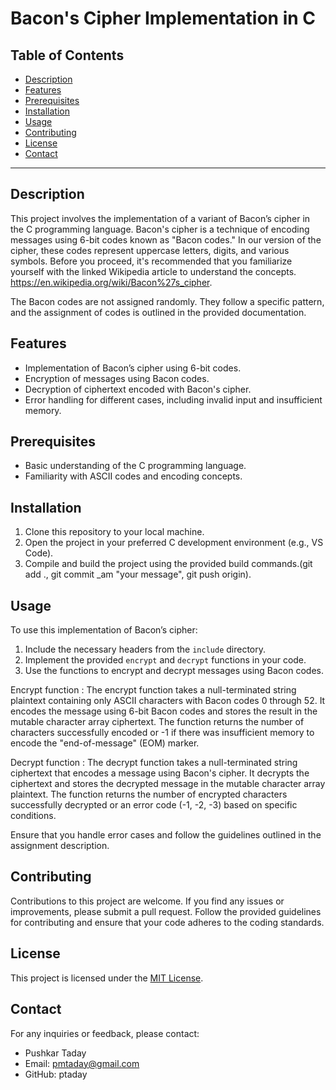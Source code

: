 # Bacon's Cipher Implementation in C

## Table of Contents

- [Description](#description)
- [Features](#features)
- [Prerequisites](#prerequisites)
- [Installation](#installation)
- [Usage](#usage)
- [Contributing](#contributing)
- [License](#license)
- [Contact](#contact)

---

## Description

This project involves the implementation of a variant of Bacon’s cipher in the C programming language. Bacon's cipher is a technique of encoding messages using 6-bit codes known as "Bacon codes." In our version of the cipher, these codes represent uppercase letters, digits, and various symbols. Before you proceed, it's recommended that you familiarize yourself with the linked Wikipedia article to understand the concepts. https://en.wikipedia.org/wiki/Bacon%27s_cipher.

The Bacon codes are not assigned randomly. They follow a specific pattern, and the assignment of codes is outlined in the provided documentation.

## Features

- Implementation of Bacon’s cipher using 6-bit codes.
- Encryption of messages using Bacon codes.
- Decryption of ciphertext encoded with Bacon's cipher.
- Error handling for different cases, including invalid input and insufficient memory.

## Prerequisites

- Basic understanding of the C programming language.
- Familiarity with ASCII codes and encoding concepts.

## Installation

1. Clone this repository to your local machine.
2. Open the project in your preferred C development environment (e.g., VS Code).
3. Compile and build the project using the provided build commands.(git add ., git commit _am "your message", git push origin).

## Usage

To use this implementation of Bacon’s cipher:

1. Include the necessary headers from the `include` directory.
2. Implement the provided `encrypt` and `decrypt` functions in your code.
3. Use the functions to encrypt and decrypt messages using Bacon codes.

Encrypt function : The encrypt function takes a null-terminated string plaintext containing only ASCII characters with Bacon codes 0 through 52. It encodes the message using 6-bit Bacon codes and stores the result in the mutable character array ciphertext. The function returns the number of characters successfully encoded or -1 if there was insufficient memory to encode the "end-of-message" (EOM) marker.

Decrypt function : The decrypt function takes a null-terminated string ciphertext that encodes a message using Bacon's cipher. It decrypts the ciphertext and stores the decrypted message in the mutable character array plaintext. The function returns the number of encrypted characters successfully decrypted or an error code (-1, -2, -3) based on specific conditions.

Ensure that you handle error cases and follow the guidelines outlined in the assignment description.

## Contributing

Contributions to this project are welcome. If you find any issues or improvements, please submit a pull request. Follow the provided guidelines for contributing and ensure that your code adheres to the coding standards.

## License

This project is licensed under the [MIT License](LICENSE).

## Contact

For any inquiries or feedback, please contact:
- Pushkar Taday
- Email: pmtaday@gmail.com
- GitHub: ptaday
